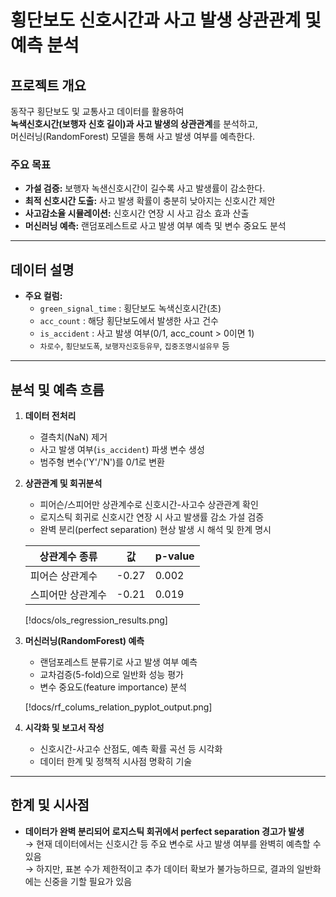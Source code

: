 # 횡단보도 신호시간과 사고 발생 상관관계 및 예측 분석

## 프로젝트 개요

동작구 횡단보도 및 교통사고 데이터를 활용하여  
**녹색신호시간(보행자 신호 길이)과 사고 발생의 상관관계**를 분석하고,  
머신러닝(RandomForest) 모델을 통해 사고 발생 여부를 예측한다.

### 주요 목표
- **가설 검증:** 보행자 녹샌신호시간이 길수록 사고 발생률이 감소한다.
- **최적 신호시간 도출:** 사고 발생 확률이 충분히 낮아지는 신호시간 제안
- **사고감소율 시뮬레이션:** 신호시간 연장 시 사고 감소 효과 산출
- **머신러닝 예측:** 랜덤포레스트로 사고 발생 여부 예측 및 변수 중요도 분석

---

## 데이터 설명

- **주요 컬럼:**  
  - `green_signal_time` : 횡단보도 녹색신호시간(초)
  - `acc_count` : 해당 횡단보도에서 발생한 사고 건수
  - `is_accident` : 사고 발생 여부(0/1, acc_count > 0이면 1)
  - `차로수`, `횡단보도폭`, `보행자신호등유무`, `집중조명시설유무` 등

---

## 분석 및 예측 흐름

1. **데이터 전처리**
   - 결측치(NaN) 제거
   - 사고 발생 여부(`is_accident`) 파생 변수 생성
   - 범주형 변수('Y'/'N')를 0/1로 변환

2. **상관관계 및 회귀분석**
   - 피어슨/스피어만 상관계수로 신호시간-사고수 상관관계 확인
   - 로지스틱 회귀로 신호시간 연장 시 사고 발생률 감소 가설 검증
   - 완벽 분리(perfect separation) 현상 발생 시 해석 및 한계 명시

   | 상관계수 종류     | 값     | p-value  |
   |------------------|--------|----------|
   | 피어슨 상관계수   | -0.27  | 0.002    |
   | 스피어만 상관계수 | -0.21  | 0.019    |

   [!docs/ols_regression_results.png]

3. **머신러닝(RandomForest) 예측**
   - 랜덤포레스트 분류기로 사고 발생 여부 예측
   - 교차검증(5-fold)으로 일반화 성능 평가
   - 변수 중요도(feature importance) 분석

   [!docs/rf_colums_relation_pyplot_output.png]

4. **시각화 및 보고서 작성**
   - 신호시간-사고수 산점도, 예측 확률 곡선 등 시각화
   - 데이터 한계 및 정책적 시사점 명확히 기술


---

## 한계 및 시사점

- **데이터가 완벽 분리되어 로지스틱 회귀에서 perfect separation 경고가 발생**  
  → 현재 데이터에서는 신호시간 등 주요 변수로 사고 발생 여부를 완벽히 예측할 수 있음  
  → 하지만, 표본 수가 제한적이고 추가 데이터 확보가 불가능하므로, 결과의 일반화에는 신중을 기할 필요가 있음